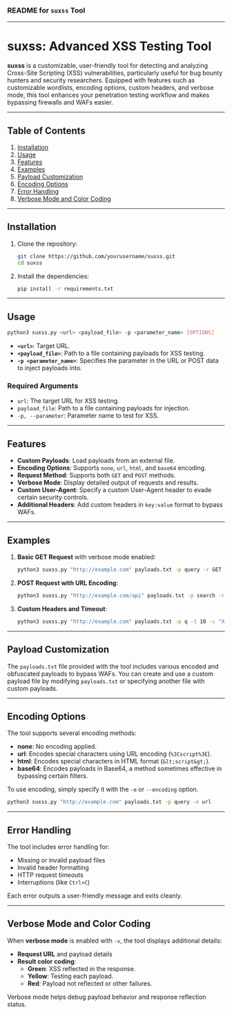 ### README for `suxss` Tool

---

# suxss: Advanced XSS Testing Tool

**suxss** is a customizable, user-friendly tool for detecting and analyzing Cross-Site Scripting (XSS) vulnerabilities, particularly useful for bug bounty hunters and security researchers. Equipped with features such as customizable wordlists, encoding options, custom headers, and verbose mode, this tool enhances your penetration testing workflow and makes bypassing firewalls and WAFs easier.

---

## Table of Contents

1. [Installation](#installation)
2. [Usage](#usage)
3. [Features](#features)
4. [Examples](#examples)
5. [Payload Customization](#payload-customization)
6. [Encoding Options](#encoding-options)
7. [Error Handling](#error-handling)
8. [Verbose Mode and Color Coding](#verbose-mode-and-color-coding)

---

## Installation

1. Clone the repository:

   ```bash
   git clone https://github.com/yourusername/suxss.git
   cd suxss
   ```

2. Install the dependencies:

   ```bash
   pip install -r requirements.txt
   ```

---

## Usage

```bash
python3 suxss.py <url> <payload_file> -p <parameter_name> [OPTIONS]
```

- **`<url>`**: Target URL.
- **`<payload_file>`**: Path to a file containing payloads for XSS testing.
- **`-p <parameter_name>`**: Specifies the parameter in the URL or POST data to inject payloads into.

### Required Arguments

- `url`: The target URL for XSS testing.
- `payload_file`: Path to a file containing payloads for injection.
- `-p, --parameter`: Parameter name to test for XSS.

---

## Features

- **Custom Payloads**: Load payloads from an external file.
- **Encoding Options**: Supports `none`, `url`, `html`, and `base64` encoding.
- **Request Method**: Supports both `GET` and `POST` methods.
- **Verbose Mode**: Display detailed output of requests and results.
- **Custom User-Agent**: Specify a custom User-Agent header to evade certain security controls.
- **Additional Headers**: Add custom headers in `key:value` format to bypass WAFs.

---

## Examples

1. **Basic GET Request** with verbose mode enabled:

   ```bash
   python3 suxss.py "http://example.com" payloads.txt -p query -r GET -v
   ```

2. **POST Request with URL Encoding**:

   ```bash
   python3 suxss.py "http://example.com/api" payloads.txt -p search -r POST -e url
   ```

3. **Custom Headers and Timeout**:

   ```bash
   python3 suxss.py "http://example.com" payloads.txt -p q -t 10 -c "X-Forwarded-For: 127.0.0.1, Referer: https://example.com"
   ```

---

## Payload Customization

The `payloads.txt` file provided with the tool includes various encoded and obfuscated payloads to bypass WAFs. You can create and use a custom payload file by modifying `payloads.txt` or specifying another file with custom payloads.

---

## Encoding Options

The tool supports several encoding methods:

- **none**: No encoding applied.
- **url**: Encodes special characters using URL encoding (`%3Cscript%3E`).
- **html**: Encodes special characters in HTML format (`&lt;script&gt;`).
- **base64**: Encodes payloads in Base64, a method sometimes effective in bypassing certain filters.

To use encoding, simply specify it with the `-e` or `--encoding` option.

```bash
python3 suxss.py "http://example.com" payloads.txt -p query -e url
```

---

## Error Handling

The tool includes error handling for:

- Missing or invalid payload files
- Invalid header formatting
- HTTP request timeouts
- Interruptions (like `Ctrl+C`)

Each error outputs a user-friendly message and exits cleanly.

---

## Verbose Mode and Color Coding

When **verbose mode** is enabled with `-v`, the tool displays additional details:

- **Request URL** and payload details
- **Result color coding**:
  - **Green**: XSS reflected in the response.
  - **Yellow**: Testing each payload.
  - **Red**: Payload not reflected or other failures.

Verbose mode helps debug payload behavior and response reflection status.
